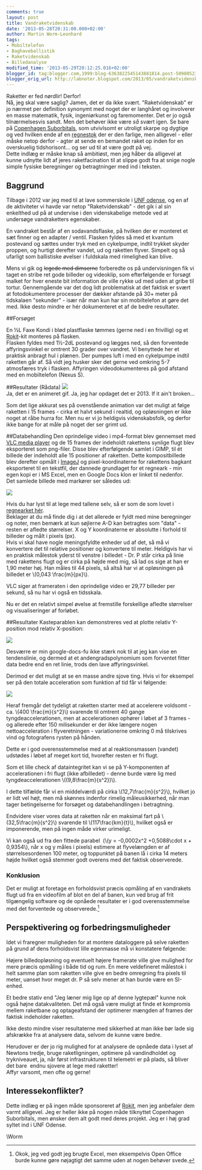 ```yaml
---
comments: true
layout: post
title: Vandraketvidenskab
date: '2013-05-28T20:31:00.000+02:00'
author: Martin Worm-Leonhard
tags:
- Mobiltelefon
- Baghaveballistik
- Raketvidenskab
- Billedanalyse
modified_time: '2013-05-29T20:12:25.016+02:00'
blogger_id: tag:blogger.com,1999:blog-6363822545143881814.post-5098052324447312618
blogger_orig_url: http://labnoter.blogspot.com/2013/05/vandraketvidenskab.html
---
```


Raketter er fed nørdlir! Derfor!  
Nå, jeg skal være saglig? Jamen, det er da ikke svært. "Raketvidenskab" er jo nærmet per definition synonymt med noget der er langhåret og involverer en masse matematik, fysik, ingeniørkunst og faremomenter. 
Det er jo også tilnærmelsesvis sandt. Men det behøver ikke være _så_ svært igen. 
Se bare på [Copenhagen Suborbitals](http://www.copenhagensuborbitals.com/), som utvivlsomt er
utroligt skarpe og dygtige og ved hvilken ende af en
[regnestok](http://da.wikipedia.org/wiki/Regnestok) der er den farlige,
men alligevel - eller måske netop derfor - agter at sende en bemandet
raket op inden for en overskuelig tidshorisont... og ser ud til at være
godt på vej.  
Dette indlæg er måske knap så ambitiøst, men jeg håber da alligevel at
kunne udnytte lidt af jeres raketfacination til at slippe godt fra at
snige nogle simple fysiske beregninger og betragtninger med ind i
teksten.

## Baggrund
Tilbage i 2012 var jeg med til at lave sommerskole i [UNF
odense](http://odense.unf.dk/), og en af de aktiviteter vi havde var
netop "Raketvidenskab" - det gik i al sin enkelthed ud på at undervise i
den videnskabelige metode ved at undersøge vandraketters egenskaber.

En vandraket består af en sodavandsflaske, på hvilken der er monteret et
sæt finner og en adapter / ventil. Flasken fyldes så med et kvantum
postevand og sættes under tryk med en cykelpumpe, indtil trykket skyder
proppen, og hurtigt derefter vandet, ud og raketten flyver. Simpelt og
så ufarligt som ballistiske øvelser i fuldskala med rimelighed kan
blive.

Mens vi gik og ~~legede med dimserne~~ forberedte os på undervisningen
fik vi taget en stribe ret gode billeder og videoklip, som efterfølgende
er forsøgt malket for hver eneste bit information de ville rykke ud med
uden at gribe til tortur. Gennemgående var det dog lidt problematisk at
det faktisk er svært at fotodokumentere processer der dækker afstande på
30+ meter på tidskalaen "sekunder" - især når man kun har sin
mobiltelefon at gøre det med. Ikke desto mindre er hér dokumenteret et
af de bedre resultater.


##Forsøget

En ½L Faxe Kondi i blød plastflaske tømmes (gerne ned i en frivillig) og
et [Rokit](http://eu.rokit.com/)-kit monteres på flasken.   
Flasken fyldes med 1½-2dL postevand og lægges ned, så den forventede affyringsvinkel er
omtrent 30 grader over vandret. Vi benyttede her et praktisk anbragt hul
i plænen. Der pumpes luft i med en cykelpumpe indtil raketten går af. Så
vidt jeg husker sker det gerne ved omkring 5-7 atmosfæres tryk i
flasken. Affyringen videodokumenteres på god afstand med en mobiltelefon
(Nexus S).


##Resultater (Rådata)
[![]({{site.url}}/images/7ba1a8b84a2e098f71c99fd97e19ccc6.gif)]({{site.url}}/images/4b49b7d90e19199a056dde20564d0d82.gif)  
Ja, det er en animeret gif. Ja, jeg har opdaget det er 2013. If it ain't broken...

Som det lige akkurat ses på ovenstående animation var det muligt at følge raketten i 15 frames - cirka et halvt sekund i realtid, og opløsningen er ikke noget at råbe hurra for. Men nu er vi jo heldigvis videnskabsfolk, og derfor ikke bange for at måle på noget der ser grimt ud.

##Databehandling
Den oprindelige video i mp4-format blev gennemset med [VLC media
player](http://www.videolan.org/index.html) og de 15 frames der
indeholdt rakettens synlige flugt blev eksporteret som png-filer. Disse
blev efterfølgende samlet i GIMP, til ét billede der indeholdt alle 15
positioner af raketten. Dette kompositbillede blev derefter opmålt i
[ImageJ](http://rsbweb.nih.gov/ij/) og pixel-koordinaterne for rakettens
bagkant eksporteret til en tekstfil, der dannede grundlaget for et
regneark - min egen kopi er i MS Excel, men en Google Docs klon er
linket til nedenfor.  
Det samlede billede med markører ser således ud:  

[![]({{site.url}}/images/8445ecfb0aa98fcb3a04e5d7a552d87e.png)]({{site.url}}/images/0dbd270a3aa79733e8ac5f7b21a9647b.png)


Hvis du har lyst til at lege med tallene selv, så er som de som lovet i
[regnearket hér](https://docs.google.com/spreadsheet/ccc?key=0AlW7mckOGZhSdG1DbFptU1drVjhCOXUtWXdOTjJwNGc&usp=sharing).  
Beklager at du må finde dig i at det allerede er fyldt med mine
beregninger og noter, men bemærk at kun søjlerne A-D kan betragtes som
"data" - resten er afledte størrelser. X og Y koordinaterne er absolutte
i forhold til billeder og målt i pixels (px).  
Hvis vi skal have nogle meningsfyldte enheder ud af det, så må vi
konvertere det til relative positioner og konvertere til meter.
Heldigvis har vi en praktisk målestok yderst til venstre i billedet -
Dr. P står cirka på linie med rakettens flugt og er cirka på højde med
mig, så lad os sige at han er 1,90 meter høj. Han måles til 44 pixels,
så altså har vi at opløsningen på billedet er \\(0,043 \frac{m}{px}\\).

VLC siger at frameraten i den oprindelige video er 29,77 billeder per
sekund, så nu har vi også en tidsskala.

Nu er det en relativt simpel øvelse at fremstille forskellige afledte
størrelser og visualiseringer af forløbet.

##Resultater
Kasteparablen kan demonstreres ved at plotte relativ Y-position mod relativ X-position:

[![](https://docs.google.com/spreadsheet/oimg?key=0AlW7mckOGZhSdG1DbFptU1drVjhCOXUtWXdOTjJwNGc&oid=6&zx=vehjcja7dep)](https://docs.google.com/spreadsheet/oimg?key=0AlW7mckOGZhSdG1DbFptU1drVjhCOXUtWXdOTjJwNGc&oid=6&zx=vehjcja7dep)

Desværre er min google-docs-fu ikke stærk nok til at jeg kan vise en
tendenslinie, og dermed at et andengradspolynomium som forventet fitter
data bedre end en ret linie, trods den lave affyringsvinkel.

Derimod er det muligt at se en masse andre sjove ting. Hvis vi for
eksempel ser på den totale acceleration som funktion af tid får vi
følgende:


[![](https://docs.google.com/spreadsheet/oimg?key=0AlW7mckOGZhSdG1DbFptU1drVjhCOXUtWXdOTjJwNGc&oid=8&zx=frhyhy6fke2w)](https://docs.google.com/spreadsheet/oimg?key=0AlW7mckOGZhSdG1DbFptU1drVjhCOXUtWXdOTjJwNGc&oid=8&zx=frhyhy6fke2w)

Heraf fremgår det tydeligt at raketten starter med at accelerere
voldsomt - ca. \\(400 \frac{m}{s^2}\\) svarende til omtrent 40 gange
tyngdeaccelerationen, men at accelerationen ophører i løbet af 3 frames - og allerede efter 150 milisekunder er der ikke længere nogen
nettoacceleration i flyveretningen - variationerne omkring 0 må
tilskrives vind og fotografens rysten på hånden. 

Dette er i god overensstemmelse med at al reaktionsmassen (vandet) udstødes i løbet af
meget kort tid, hvorefter resten er fri flugt.

Som et lille check af dataintegritet kan vi se på Y-komponenten af
accelerationen i fri flugt (ikke afbilledet) - denne burde være lig med
tyngdeaccelerationen \\((9,8\frac{m}{s^2})\\).

I dette tilfælde får vi en middelværdi på cirka \\(12,7\frac{m}{s^2}\\),
hvilket jo er lidt vel højt, men må skønnes indenfor rimelig
måleusikkerhed, når man tager betingelserne for forsøget og
databehandlingen i betragtning.

Endvidere viser vores data at raketten når en maksimal fart på \\(32,5\frac{m}{s^2}\\) svarende til \\(117\frac{km}{t}\\), hvilket også er imponerende, men
på ingen måde virker urimeligt.

Vi kan også ud fra den fittede parabel  (\\(y = -0,0002x^2 +0,5088\\cdot x + 0,9354\\), når x og y måles i pixels) estimere
at flyvelængden er af størrelsesordenen 100 meter, og toppunktet på
banen lå i cirka 14 meters højde hvilket også stemmer godt overens med
det faktisk observerede.

### Konklusion

Det er muligt at foretage en forholdsvist præcis opmåling af en
vandrakets flugt ud fra en videofilm af blot en del af banen, kun ved
brug af frit tilgængelig software og de opnåede resultater er i god
overensstemmelse med det forventede og observerede.[^4]

## Perspektivering og forbedringsmuligheder
Idet vi fraregner muligheden for at montere dataloggere på selve
raketten på grund af dens forholdsvist lille egenmasse må vi konstatere
følgende:

Højere billedopløsning og eventuelt højere framerate ville give mulighed
for mere præcis opmåling i både tid og rum. En mere veldefineret
målestok i helt samme plan som raketten ville give en bedre omregning
fra pixels til meter, uanset hvor meget dr. P så selv mener at han burde
være en SI-enhed.

Et bedre stativ end "Jeg læner mig lige op af denne lygtepæl" kunne nok
også højne datakvaliteten. Det må også være muligt at finde et kompromis
mellem raketbane og optageafstand der optimerer mængden af frames der
faktisk indeholder raketten.

Ikke desto mindre viser resultaterne med sikkerhed at man ikke bør lade
sig afskrække fra at analysere data, selvom de kunne være bedre.

Herudover er der jo rig mulighed for at analysere de opnåede data i
lyset af Newtons tredje, bruge raketligningen, optimere på vandindholdet
og trykniveauet, ja, når først infrastrukturen til telemetri er på
plads, så bliver det bare  endnu sjovere at lege med raketter!  
Affyr varsomt, men ofte og gerne!

## Interessekonflikter?
Dette indlæg er på ingen måde sponsoreret af
[Rokit](http://eu.rokit.com/), men jeg anbefaler dem varmt alligevel.
Jeg er heller ikke på nogen måde tilknyttet Copenhagen Suborbitals, men
ønsker dem alt godt med deres projekt. Jeg er i høj grad syltet ind i
UNF Odense.

\\Worm

[^4]:Okok, jeg ved godt jeg brugte Excel, men eksempelvis Open Office burde kunne gøre nøjagtigt det samme uden at nogen behøver svede. 
